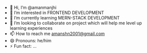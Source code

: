 - 👋 Hi, I’m @amanmanjhi
- 👀 I’m interested in FRONTEND DEVELOPMENT
- 🌱 I’m currently learning MERN-STACK DEVELOPMENT
- 💞️ I’m looking to collaborate on project which will help me level up learning experiences
- 📫 How to reach me amanshn2001@gmail.com
- 😄 Pronouns: he/him
- ⚡ Fun fact: ...

<!---
amanmanjhi/amanmanjhi is a ✨ special ✨ repository because its `README.md` (this file) appears on your GitHub profile.
You can click the Preview link to take a look at your changes.
--->
